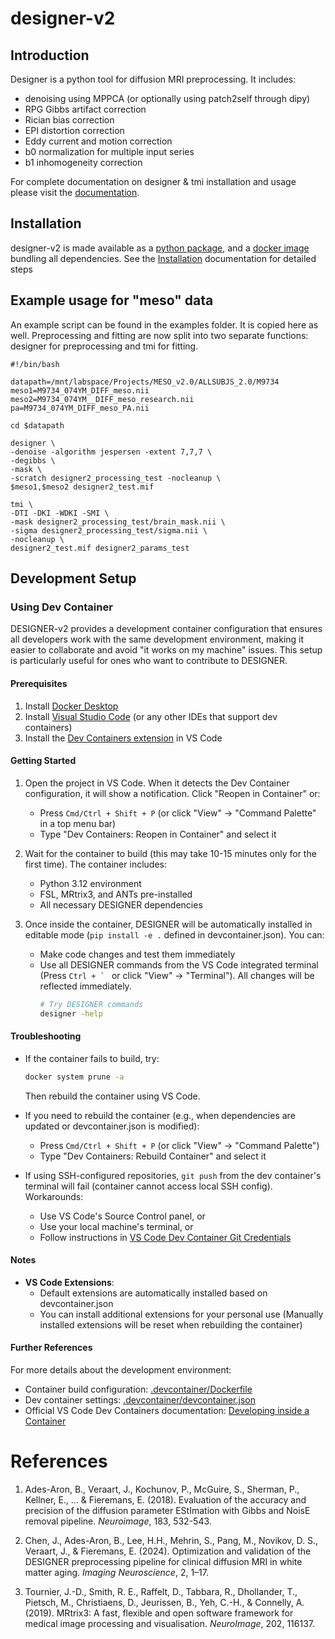 # designer-v2

## Introduction
Designer is a python tool for diffusion MRI preprocessing. It includes:

* denoising using MPPCA (or optionally using patch2self through dipy)
* RPG Gibbs artifact correction
* Rician bias correction
* EPI distortion correction
* Eddy current and motion correction
* b0 normalization for multiple input series
* b1 inhomogeneity correction

For complete documentation on designer & tmi installation and usage please visit the [documentation](https://nyu-diffusionmri.github.io/DESIGNER-v2).

## Installation

designer-v2 is made available as a [python package](https://pypi.org/project/designer2/), and a [docker image](https://hub.docker.com/r/nyudiffusionmri/designer2/) bundling all dependencies. See the [Installation](https://nyu-diffusionmri.github.io/DESIGNER-v2/docs/designer/installation/) documentation for detailed steps


## Example usage for "meso" data

An example script can be found in the examples folder. It is copied here as well. Preprocessing and fitting are now split into two separate functions: designer for preprocessing and tmi for fitting.

```
#!/bin/bash

datapath=/mnt/labspace/Projects/MESO_v2.0/ALLSUBJS_2.0/M9734
meso1=M9734_074YM_DIFF_meso.nii
meso2=M9734_074YM__DIFF_meso_research.nii
pa=M9734_074YM_DIFF_meso_PA.nii

cd $datapath

designer \
-denoise -algorithm jespersen -extent 7,7,7 \
-degibbs \
-mask \
-scratch designer2_processing_test -nocleanup \
$meso1,$meso2 designer2_test.mif

tmi \
-DTI -DKI -WDKI -SMI \
-mask designer2_processing_test/brain_mask.nii \
-sigma designer2_processing_test/sigma.nii \
-nocleanup \
designer2_test.mif designer2_params_test
```

## Development Setup

### Using Dev Container

DESIGNER-v2 provides a development container configuration that ensures all developers work with the same development environment, making it easier to collaborate and avoid "it works on my machine" issues. This setup is particularly useful for ones who want to contribute to DESIGNER.

#### Prerequisites

1. Install [Docker Desktop](https://www.docker.com/products/docker-desktop/)
2. Install [Visual Studio Code](https://code.visualstudio.com/) (or any other IDEs that support dev containers)
3. Install the [Dev Containers extension](https://marketplace.visualstudio.com/items?itemName=ms-vscode-remote.remote-containers) in VS Code

#### Getting Started

1. Open the project in VS Code. When it detects the Dev Container configuration, it will show a notification. Click "Reopen in Container" or:
   - Press `Cmd/Ctrl + Shift + P` (or click "View" -> "Command Palette" in a top menu bar)
   - Type "Dev Containers: Reopen in Container" and select it

2. Wait for the container to build (this may take 10-15 minutes only for the first time). The container includes:
   - Python 3.12 environment
   - FSL, MRtrix3, and ANTs pre-installed
   - All necessary DESIGNER dependencies

3. Once inside the container, DESIGNER will be automatically installed in editable mode (`pip install -e .` defined in devcontainer.json). You can:
   - Make code changes and test them immediately
   - Use all DESIGNER commands from the VS Code integrated terminal (Press ``Ctrl + ` `` or click "View" -> "Terminal"). All changes will be reflected immediately.
     ```bash
     # Try DESIGNER commands
     designer -help
     ```

#### Troubleshooting

- If the container fails to build, try:
  ```bash
  docker system prune -a
  ```
  Then rebuild the container using VS Code.

- If you need to rebuild the container (e.g., when dependencies are updated or devcontainer.json is modified):
  - Press `Cmd/Ctrl + Shift + P` (or click "View" -> "Command Palette")
  - Type "Dev Containers: Rebuild Container" and select it

- If using SSH-configured repositories, `git push` from the dev container's terminal will fail (container cannot access local SSH config). Workarounds:
  - Use VS Code's Source Control panel, or
  - Use your local machine's terminal, or
  - Follow instructions in [VS Code Dev Container Git Credentials](https://code.visualstudio.com/remote/advancedcontainers/sharing-git-credentials)

#### Notes

- **VS Code Extensions**:
  - Default extensions are automatically installed based on devcontainer.json
  - You can install additional extensions for your personal use (Manually installed extensions will be reset when rebuilding the container)

#### Further References

For more details about the development environment:
- Container build configuration: [.devcontainer/Dockerfile](.devcontainer/Dockerfile)
- Dev container settings: [.devcontainer/devcontainer.json](.devcontainer/devcontainer.json)
- Official VS Code Dev Containers documentation: [Developing inside a Container](https://code.visualstudio.com/docs/devcontainers/containers)

# References
1. Ades-Aron, B., Veraart, J., Kochunov, P., McGuire, S., Sherman, P., Kellner, E., … & Fieremans, E. (2018). Evaluation of the accuracy and precision of the diffusion parameter EStImation with Gibbs and NoisE removal pipeline. *Neuroimage*, 183, 532-543.

2. Chen, J., Ades-Aron, B., Lee, H.H., Mehrin, S., Pang, M., Novikov, D. S., Veraart, J., & Fieremans, E. (2024). Optimization and validation of the DESIGNER preprocessing pipeline for clinical diffusion MRI in white matter aging. *Imaging Neuroscience*, 2, 1–17.

3. Tournier, J.-D., Smith, R. E., Raffelt, D., Tabbara, R., Dhollander, T., Pietsch, M., Christiaens, D., Jeurissen, B., Yeh, C.-H., & Connelly, A. (2019). MRtrix3: A fast, flexible and open software framework for medical image processing and visualisation. *NeuroImage*, 202, 116137.

